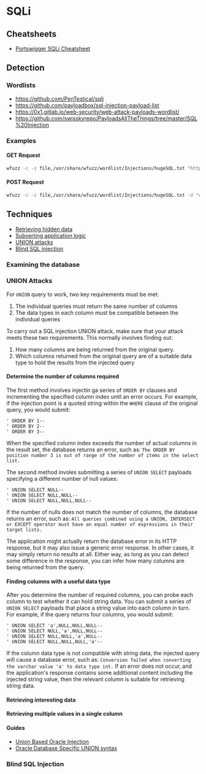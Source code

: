 # SQLi

## Cheatsheets

- [Portswigger SQLi Cheatsheet](https://portswigger.net/web-security/sql-injection/blind)

## Detection

### Wordlists
- https://github.com/PenTestical/sqli
- https://github.com/payloadbox/sql-injection-payload-list
- https://0x1.gitlab.io/web-security/web-attack-payloads-wordlist/
- https://github.com/swisskyrepo/PayloadsAllTheThings/tree/master/SQL%20Injection

### Examples

#### GET Request
```bash
wfuzz -c -z file,/usr/share/wfuzz/wordlist/Injections/hugeSQL.txt "http://127.0.0.1/index.php?id=FUZZ"
```

#### POST Request
```bash
wfuzz -c -z file,/usr/share/wfuzz/wordlist/Injections/hugeSQL.txt -d "username=admin\&password=FUZZ" http://127.0.0.1/admin
```

## Techniques

- [Retrieving hidden data](https://portswigger.net/web-security/sql-injection#retrieving-hidden-data)
- [Subverting application logic](https://portswigger.net/web-security/sql-injection#subverting-application-logic)
- [UNION attacks](https://portswigger.net/web-security/sql-injection/union-attacks)
- [Blind SQL injection](https://portswigger.net/web-security/sql-injection/blind)

### Examining the database



### UNION Attacks

For `UNION` query to work, two key requirements must be met:

1. The individual queries must return the same number of columns
2. The data types in each column must be compatible between the individual queries

To carry out a SQL injection UNION attack, make sure that your attack meets these two requirements. This normally involves finding out:

1. How many columns are being returned from the original query.
2. Which columns returned from the original query are of a suitable data type to hold the results from the injected query

#### Determine the number of columns required

The first method involves injectin ga series of `ORDER BY` clauses and incrementing the specified column index until an error occurs. For example, if the injection point is a quoted string within the `WHERE` clause of the original query, you would submit:

```
' ORDER BY 1--
' ORDER BY 2--
' ORDER BY 3--
```

When the specified column index exceeds the number of actual columns in the result set, the database returns an error, such as: `The ORDER BY position number 3 is out of range of the number of items in the select list.`

The second method involes submitting a series of `UNION SELECT` payloads specifying a different number of null values:

```
' UNION SELECT NULL--
' UNION SELECT NULL,NULL--
' UNION SELECT NULL,NULL,NULL--
```

If the number of nulls does not match the number of columns, the database returns an error, such as: `All queries combined using a UNION, INTERSECT or EXCEPT operator must have an equal number of expressions in their target lists.`


The application might actually return the database error in its HTTP response, but it may also issue a generic error response. In other cases, it may simply return no results at all. Either way, as long as you can detect some difference in the response, you can infer how many columns are being returned from the query. 

#### Finding columns with a useful data type

After you determine the number of required columns, you can probe each column to test whether it can hold string data. You can submit a series of `UNION SELECT` payloads that place a string value into each column in turn. For example, if the query returns four columns, you would submit:

```
' UNION SELECT 'a',NULL,NULL,NULL--
' UNION SELECT NULL,'a',NULL,NULL--
' UNION SELECT NULL,NULL,'a',NULL--
' UNION SELECT NULL,NULL,NULL,'a'--
```

If the column data type is not compatible with string data, the injected query will cause a database error, such as: `Conversion failed when converting the varchar value 'a' to data type int.` If an error does not occur, and the application's response contains some additional content including the injected string value, then the relevant column is suitable for retrieving string data. 

#### Retrieving interesting data

#### Retrieving multiple values in a single column

#### Guides
- [Union Based Oracle Injection](http://www.securityidiots.com/Web-Pentest/SQL-Injection/Union-based-Oracle-Injection.html)
- [Oracle Database Specific UNION syntax](https://portswigger.net/web-security/sql-injection/union-attacks#determining-the-number-of-columns-required)


### Blind SQL Injection

